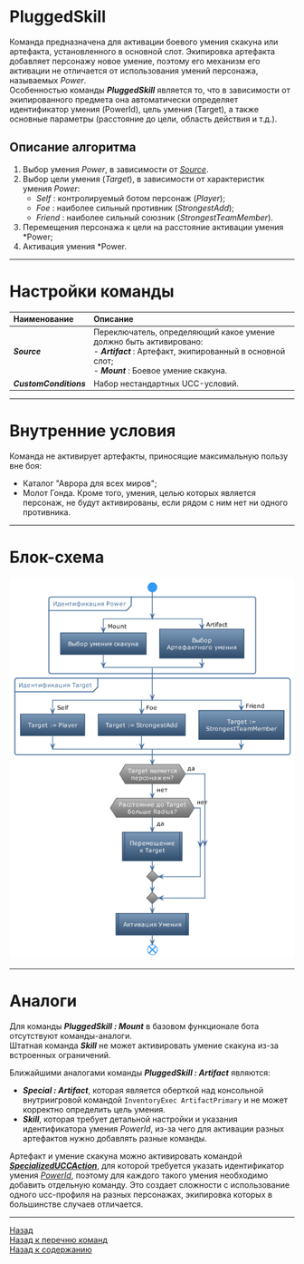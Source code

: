 # **PluggedSkill**

Команда предназначена для активации боевого умения скакуна или артефакта, установленного в основной слот. Экипировка артефакта добавляет персонажу новое умение, поэтому его механизм его активации не отличается от использования умений персонажа, называемых *Power*.  
Особенностью команды ***PluggedSkill*** является то, что в зависимости от экипированного предмета она автоматически определяет идентификатор умения (PowerId), цель умения (Target), а также основные параметры (расстояние до цели, область действия и т.д.).

## **Описание алгоритма**

1. Выбор умения *Power*, в зависимости от [*Source*](#ref-Source).
2. Выбор цели умения (*Target*), в зависимости от характеристик умения *Power*:
   - *Self* : контролируемый ботом персонаж (*Player*);
   - *Foe* : наиболее сильный противник (*StrongestAdd*); 
   - *Friend* : наиболее сильный союзник (*StrongestTeamMember*).
3. Перемещения персонажа к цели на расстояние активации умения *Power;
4. Активация умения *Power.

---

# **Настройки команды**

| **Наименование** | **Описание** 
|:-----------------|:-------------
|<a name ="ref-Source">***Source***</a> | Переключатель, определяющий какое умение должно быть активировано:<br/>- ***Artifact*** : Артефакт, экипированный в основной слот;<br/>- ***Mount*** : Боевое умение скакуна.
|<a name ="ref-CustomConditions">***CustomConditions***</a> | Набор нестандартных UCC-условий.

---

# **Внутренние условия**

Команда не активирует артефакты, приносящие максимальную пользу вне боя:
- Каталог "Аврора для всех миров";
- Молот Гонда.
Кроме того, умения, целью которых является персонаж, не будут активированы, если рядом с ним нет ни одного противника.

---

# **Блок-схема**
![Блок-схема](diagrams/PluggedSkill-RU.png)

---

# **Аналоги**

Для команды ***PluggedSkill : Mount*** в базовом функционале бота отсутствуют команды-аналоги.  
Штатная команда ***Skill*** не может активировать умение скакуна из-за встроенных ограничений.

Ближайшими аналогами команды ***PluggedSkill : Artifact*** являются:
- ***Special : Artifact***, которая является оберткой над консольной внутриигровой командой ``InventoryExec ArtifactPrimary`` и не может корректно определить цель умения.
- ***Skill***, которая требует детальной настройки и указания идентификатора умения *PowerId*, из-за чего для активации разных артефактов нужно добавлять разные команды.

Артефакт и умение скакуна можно активировать командой [***SpecializedUCCAction***](SpecializedUCCAction-RU.md), для которой требуется указать идентификатор умения [*PowerId*](SpecializedUCCAction-RU.md#ref-PowerId), поэтому для каждого такого умения необходимо добавить отдельную команду. Это создает сложности с использование одного ucc-профиля на разных персонажах, экипировка которых в большинстве случаев отличается.

---

<a href="javascript:history.back()">Назад</a>  
[Назад к перечню команд](../EntityTools-UccExtensions-RU.md#ref-Actions)  
[Назад к содержанию](../../index.md)